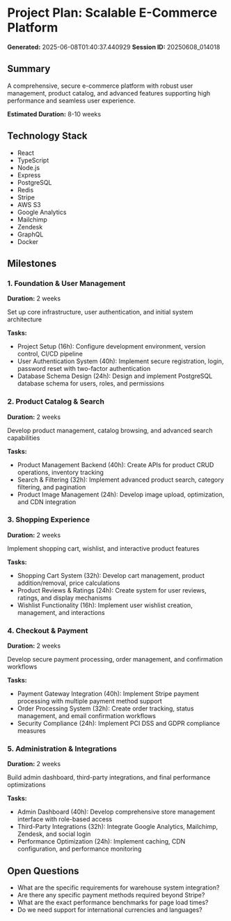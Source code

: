 # Project Plan: Scalable E-Commerce Platform

**Generated:** 2025-06-08T01:40:37.440929
**Session ID:** 20250608_014018

## Summary
A comprehensive, secure e-commerce platform with robust user management, product catalog, and advanced features supporting high performance and seamless user experience.

**Estimated Duration:** 8-10 weeks

## Technology Stack
- React
- TypeScript
- Node.js
- Express
- PostgreSQL
- Redis
- Stripe
- AWS S3
- Google Analytics
- Mailchimp
- Zendesk
- GraphQL
- Docker

## Milestones

### 1. Foundation & User Management
**Duration:** 2 weeks

Set up core infrastructure, user authentication, and initial system architecture

**Tasks:**
- Project Setup (16h): Configure development environment, version control, CI/CD pipeline
- User Authentication System (40h): Implement secure registration, login, password reset with two-factor authentication
- Database Schema Design (24h): Design and implement PostgreSQL database schema for users, roles, and permissions

### 2. Product Catalog & Search
**Duration:** 2 weeks

Develop product management, catalog browsing, and advanced search capabilities

**Tasks:**
- Product Management Backend (40h): Create APIs for product CRUD operations, inventory tracking
- Search & Filtering (32h): Implement advanced product search, category filtering, and pagination
- Product Image Management (24h): Develop image upload, optimization, and CDN integration

### 3. Shopping Experience
**Duration:** 2 weeks

Implement shopping cart, wishlist, and interactive product features

**Tasks:**
- Shopping Cart System (32h): Develop cart management, product addition/removal, price calculations
- Product Reviews & Ratings (24h): Create system for user reviews, ratings, and display mechanisms
- Wishlist Functionality (16h): Implement user wishlist creation, management, and interactions

### 4. Checkout & Payment
**Duration:** 2 weeks

Develop secure payment processing, order management, and confirmation workflows

**Tasks:**
- Payment Gateway Integration (40h): Implement Stripe payment processing with multiple payment method support
- Order Processing System (32h): Create order tracking, status management, and email confirmation workflows
- Security Compliance (24h): Implement PCI DSS and GDPR compliance measures

### 5. Administration & Integrations
**Duration:** 2 weeks

Build admin dashboard, third-party integrations, and final performance optimizations

**Tasks:**
- Admin Dashboard (40h): Develop comprehensive store management interface with role-based access
- Third-Party Integrations (32h): Integrate Google Analytics, Mailchimp, Zendesk, and social login
- Performance Optimization (24h): Implement caching, CDN configuration, and performance monitoring

## Open Questions

- What are the specific requirements for warehouse system integration?
- Are there any specific payment methods required beyond Stripe?
- What are the exact performance benchmarks for page load times?
- Do we need support for international currencies and languages?
